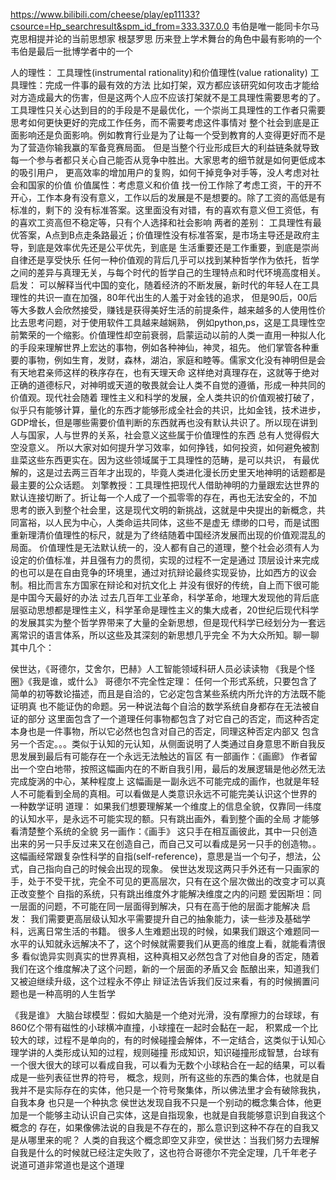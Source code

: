 https://www.bilibili.com/cheese/play/ep11133?csource=Hp_searchresult&spm_id_from=333.337.0.0
韦伯是唯一能同卡尔马克思相提并论的当前思想家  根瑟罗思
历来登上学术舞台的角色中最有影响的一个
韦伯是最后一批博学者中的一个 

人的理性：
工具理性(instrumental rationality)和价值理性(value rationality)
工具理性：完成一件事的最有效的方法
比如打架，双方都应该研究如何攻击才能给对方造成最大的伤害，但是这两个人应不应该打架就不是工具理性需要思考的了。
工具理性只关心达到目的的手段是不是最优化，一个崇尚工具理性的工作者只需要思考如何更快更好的完成工作任务，而不需要考虑这件事情对
整个社会到底是正面影响还是负面影响。例如教育行业是为了让每一个受到教育的人变得更好而不是为了营造你输我赢的军备竞赛局面。
但是当整个行业形成巨大的利益链条就导致每一个参与者都只关心自己能否从竞争中胜出。大家思考的细节就是如何更低成本的吸引用户，
更高效率的增加用户的复购，如何干掉竞争对手等，没人考虑对社会和国家的价值
价值属性：考虑意义和价值
找一份工作除了考虑工资，干的开不开心，工作本身有没有意义，工作以后的发展是不是想要的。除了工资的高低是有标准的，剩下的
没有标准答案。这里面没有对错，有的喜欢有意义但工资低，有的喜欢工资高但不稳定等，只有个人选择和社会影响
两者的差别：
工具理性有最优答案，A点到B点走条路最近；价值理性没有标准答案，是市场主导还是政府主导，到底是效率优先还是公平优先，到底是
生活重要还是工作重要，到底是崇尚自律还是享受快乐
任何一种价值观的背后几乎可以找到某种哲学作为依托，哲学之间的差异与真理无关，与每个时代的哲学自己的生理特点和时代环境高度相关。
启发：
可以解释当代中国的变化，随着经济的不断发展，新时代的年轻人在工具理性的共识一直在加强，80年代出生的人羞于对金钱的追求，
 但是90后，00后等大多数人会欣然接受，赚钱是获得美好生活的前提条件，越来越多的人使用性价比去思考问题，对于使用软件工具越来越娴熟，
例如python,ps，这是工具理性空前繁荣的一个缩影。价值理性却空前衰弱，启蒙运动以前的人类一直用一种拟人化的手段来理解世界上宏达的事物，例如各种神仙，神灵，祖先。
他们掌管各种重要的事物，例如生育，发财，森林，湖泊，家庭和睦等。儒家文化没有神明但是会有天地君亲师这样的秩序存在，也有天理天命
这样绝对真理存在，这就等于绝对正确的道德标尺，对神明或天道的敬畏就会让人类不自觉的遵循，形成一种共同的价值观。现代社会随着
理性主义和科学的发展，全人类共识的价值观被打破了，似乎只有能够计算，量化的东西才能够形成全社会的共识，比如金钱，技术进步，
GDP增长，但是哪些需要价值判断的东西就再也没有默认共识了。所以现在讲到人与国家，人与世界的关系，社会意义这些属于价值理性的东西
总有人觉得假大空没意义。
所以大家对如何提升学习效率，如何挣钱，如何投资，如何避免被割韭菜这些东西更实在。因为这些领域属于工具理性的范畴，是可以共识，
有最优解的，这是过去两三百年才出现的，毕竟人类进化漫长历史里天地神明的话题都是最主要的公众话题。
刘擎教授：工具理性把现代人借助神明的力量跟宏达世界的默认连接切断了。折让每一个人成了一个孤零零的存在，再也无法安全的，不加
思考的嵌入到整个社会里，这是现代文明的新挑战，这就是中央提出的新概念，共同富裕，以人民为中心，人类命运共同体，这些不是虚无
缥缈的口号，而是试图重新理清价值理性的标尺，就是为了终结随着中国经济发展而出现的价值观混乱的局面。
价值理性是无法默认统一的，没人都有自己的道理，整个社会必须有人为设定的价值标准，并且强有力的贯彻，实现的过程不一定是通过
顶层设计来完成的也可以是在自由竞争的环境里，通过对抗辩论最终实现妥协，比如西方的议会制。相比而言东方国家在辩论和对抗文化上
并没有很好的传统，自上而下很可能是中国今天最好的办法
过去几百年工业革命，科学革命，地理大发现他的背后底层驱动思想都是理性主义，科学革命是理性主义的集大成者，20世纪后现代科学
的发展其实为整个哲学界带来了大量的全新思想，但是现代科学已经划分为一套远离常识的语言体系，所以这些及其深刻的新思想几乎完全
不为大众所知。聊一聊其中几个：

侯世达，《哥德尔，艾舍尔，巴赫》人工智能领域科研人员必读读物
《我是个怪圈》《我是谁，或什么》
哥德尔不完全性定理： 
任何一个形式系统，只要包含了简单的初等数论描述，而且是自洽的，它必定包含某些系统内所允许的方法既不能证明真
也不能证伪的命题。另一种说法每个自洽的数学系统自身都存在无法被自证的部分
这里面包含了一个道理任何事物都包含了对它自己的否定，而这种否定本身也是一件事物，所以它必然也包含对自己的否定，同理这种否定内部又
包含另一个否定。。。类似于认知的元认知，从侧面说明了人类通过自身意思不断自我反思发展到最后有可能存在一个永远无法触达的盲区
有一部画作：《画廊》 作者留出一个空白地带，按照这幅画内在的不断自我引用，最后的发展逻辑是他必然无法完成旋涡的中心，某种程度上
这幅画是一副永远不可能完成的画作，也就是年轻人不可能看到全局的真相。可以看做是人类意识永远不可能完美认识这个世界的
一种数学证明
道理：
如果我们想要理解某一个维度上的信息全貌，仅靠同一纬度的认知水平，是永远不可能实现的额。只有跳出画外，看到整个画的全局
才能够看清楚整个系统的全貌
另一画作：《画手》 这只手在相互画彼此，其中一只创造出来的另一只手反过来又在创造自己，而自己又可以看成是另一只手的创造物。。
这幅画经常跟复杂性科学的自指(self-reference)，意思是当一个句子，想法，公式，自己指向自己的时候会出现的现象。
侯世达发现这两只手外还有一只画家的手，处于不受干扰，完全不可见的更高层次，只有在这个层次做出的改变才可以真正改变整个
自指的系统，只有跳出维度外才能解决维度之内的问题
爱因斯坦：同一层面的问题，不可能在同一层面得到解决，只有在高于他的层面才能解决
启发：
我们需要更高层级认知水平需要提升自己的抽象能力，读一些涉及基础学科，远离日常生活的书籍。
很多人生难题出现的时候，如果我们跟这个难题同一水平的认知就永远解决不了，这个时候就需要我们从更高的维度上看，就能看清很多
看似诡异实则真实的世界真相，这种真相又必然包含了对他自身的否定，随着我们在这个维度解决了这个问题，新的一个层面的矛盾又会
酝酿出来，知道我们又被迫继续升级，这个过程永不停止
辩证法告诉我们反过来看，有的时候搁置问题也是一种高明的人生哲学

《我是谁》
大脑台球模型：假如大脑是一个绝对光滑，没有摩擦力的台球球，有860亿个带有磁性的小球横冲直撞，小球撞在一起时会黏在一起，
积累成一个比较大的球，过程不是单向的，有的时候碰撞会解体，不一定结合，这类似于认知心理学讲的人类形成认知的过程，规则碰撞
形成知识，知识碰撞形成智慧，台球有一个很大很大的球可以看成自我，可以看为无数个小球粘合在一起的结果，可以看成是一些列表征世界的符号，
概念，规则，所有这些的东西的集合体，也就是自我并不是实际存在的实体，他只是一个符号聚集体，所以佛法里才会有破除我执，自我本身
也只是一个种执念
侯世达发现自我不只是一个别动的概念集合体，他更加是一个能够主动认识自己实体，这是自指现象，也就是自我能够意识到自我这个概念的
存在，如果像佛法说的自我是不存在的，那么意识到这种不存在的自我又是从哪里来的呢？
人类的自我这个概念即空又非空，侯世达：当我们努力去理解自我是什么的时候就已经注定失败了，这也符合哥德尔不完全定理，几千年老子
说道可道非常道也是这个道理